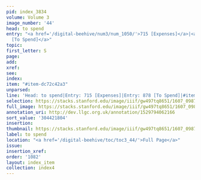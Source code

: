 ```yaml
---
pid: index_3834
volume: Volume 3
image_number: '44'
head: to spend
entry: "<a href='/digital-beehive/num3/num_1050/'>715 [Expenses]</a>|<a href='/digital-beehive/num4/num_1113/'>878
  [To Spend]</a>"
topic:
first_letter: S
page:
add:
xref:
see:
index:
item: "#item-dc72c42a3"
unparsed:
line: 'Head: to spend|Entry: 715 [Expenses]|Entry: 878 [To Spend]|#item-dc72c42a3'
selection: https://stacks.stanford.edu/image/iiif/gw497tq8651/1607_0987/1109,1804,612,171/full/0/default.jpg
full_image: https://stacks.stanford.edu/image/iiif/gw497tq8651/1607_0987/full/full/0/default.jpg
annotation_uri: http://dev.llgc.org.uk/annotation/1529794062166
sort_value: '304421804'
insertion:
thumbnail: https://stacks.stanford.edu/image/iiif/gw497tq8651/1607_0987/1109,1804,612,171/150,/0/default.jpg
label: to spend
location: "<a href='/digital-beehive/toc/toc3_44/'>Full Page</a>"
issue:
insertion_xref:
order: '1082'
layout: index_item
collection: index4
---
```

